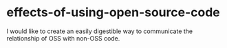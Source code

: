# effects-of-using-open-source-code
I would like to create an easily digestible way to communicate the relationship of OSS with non-OSS code.
